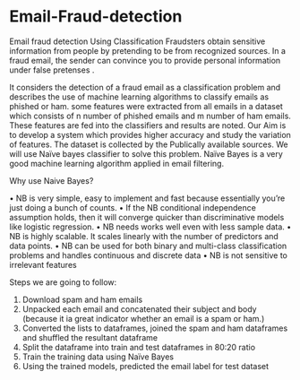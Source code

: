 # Email-Fraud-detection
Email fraud detection Using Classification
Fraudsters obtain sensitive information from people by pretending to be from recognized sources. In a fraud email, the sender can convince you to provide personal information under false pretenses .


It considers the detection of a fraud email as a classification problem and describes the use of machine learning algorithms to classify emails as phished or ham. 
some features were extracted from all emails in a dataset which consists of n number of phished emails and  m number of  ham emails. These features are fed into the classifiers and results are noted. Our Aim is to develop  a system  which provides higher accuracy and study the variation of features.
The dataset is collected by the Publically available sources. We will use Naïve bayes classifier to solve this problem. Naïve Bayes is a very good  machine learning algorithm applied in email filtering.


Why use Naive Bayes?

•	NB is very simple, easy to implement and fast because essentially you’re just doing a bunch of counts.
•	If the NB conditional independence assumption holds, then it will converge quicker than discriminative models like logistic regression.
•	NB needs works well even with less sample data.
•	NB is highly scalable. It scales linearly with the number of predictors and data points.
•	NB can be used for both binary and multi-class classification problems and handles continuous and discrete data 
•	NB is not sensitive to irrelevant features



Steps we are going to follow:

1.	Download spam and ham emails
2.	Unpacked each email and concatenated their subject and body (because it ia great indicator whether an email is a spam or ham.)
3.	Converted the lists to dataframes, joined the spam and ham dataframes and shuffled the resultant dataframe
4.	Split the dataframe into train and test dataframes in 80:20 ratio
5.	Train the training data using Naïve Bayes
6.	Using the trained models, predicted the email label for test dataset
